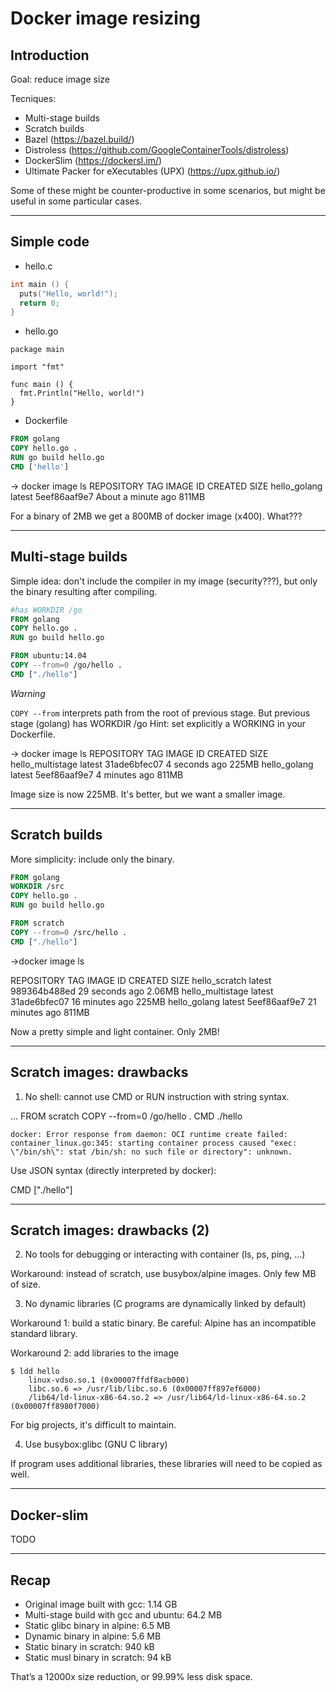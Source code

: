 # Docker image resizing

## Introduction

Goal: reduce image size

Tecniques:
- Multi-stage builds
- Scratch builds
- Bazel (https://bazel.build/)
- Distroless (https://github.com/GoogleContainerTools/distroless)
- DockerSlim (https://dockersl.im/)
- Ultimate Packer for eXecutables (UPX) (https://upx.github.io/) 

Some of these might be counter-productive in some scenarios, but might be useful in some particular cases.

---
## Simple code

- hello.c

```c
int main () {
  puts("Hello, world!");
  return 0;
}
```

- hello.go

```golang
package main

import "fmt"

func main () {
  fmt.Println("Hello, world!")
}
```

- Dockerfile

```dockerfile
FROM golang
COPY hello.go .
RUN go build hello.go
CMD ['hello']
```

-> docker image ls
REPOSITORY                  TAG                             IMAGE ID            CREATED              SIZE
hello_golang                latest                          5eef86aaf9e7        About a minute ago   811MB

For a binary of 2MB we get a 800MB of docker image (x400). What???

---
## Multi-stage builds

Simple idea: don't include the compiler in my image (security???), but only the binary resulting after compiling.

```dockerfile
#has WORKDIR /go
FROM golang 
COPY hello.go .
RUN go build hello.go

FROM ubuntu:14.04
COPY --from=0 /go/hello .
CMD ["./hello"]
```

*Warning*

`COPY --from` interprets path from the root of previous stage.
But previous stage (golang) has WORKDIR /go
Hint: set explicitly a WORKING in your Dockerfile.

-> docker image ls
REPOSITORY                  TAG                             IMAGE ID            CREATED             SIZE
hello_multistage            latest                          31ade6bfec07        4 seconds ago       225MB
hello_golang                latest                          5eef86aaf9e7        4 minutes ago       811MB

Image size is now 225MB.
It's better, but we want a smaller image.

---
## Scratch builds

More simplicity: include only the binary.

```dockerfile
FROM golang
WORKDIR /src
COPY hello.go .
RUN go build hello.go

FROM scratch
COPY --from=0 /src/hello .
CMD ["./hello"]
```

->docker image ls

REPOSITORY                  TAG                             IMAGE ID            CREATED             SIZE
hello_scratch               latest                          989364b488ed        29 seconds ago      2.06MB
hello_multistage            latest                          31ade6bfec07        16 minutes ago      225MB
hello_golang                latest                          5eef86aaf9e7        21 minutes ago      811MB

Now a pretty simple and light container. Only 2MB!

---
## Scratch images: drawbacks

1. No shell: cannot use CMD or RUN instruction with string syntax.

...
FROM scratch
COPY --from=0 /go/hello .
CMD ./hello

```error
docker: Error response from daemon: OCI runtime create failed: container_linux.go:345: starting container process caused "exec: \"/bin/sh\": stat /bin/sh: no such file or directory": unknown.
```

Use JSON syntax (directly interpreted by docker):

CMD ["./hello"]

---
## Scratch images: drawbacks (2)

2. No tools for debugging or interacting with container (ls, ps, ping, ...) 

Workaround: instead of scratch, use busybox/alpine images. Only few MB of size.


3. No dynamic libraries (C programs are dynamically linked by default)

Workaround 1: build a static binary. Be careful: Alpine has an incompatible standard library.

Workaround 2: add libraries to the image

```
$ ldd hello
	linux-vdso.so.1 (0x00007ffdf8acb000)
	libc.so.6 => /usr/lib/libc.so.6 (0x00007ff897ef6000)
	/lib64/ld-linux-x86-64.so.2 => /usr/lib64/ld-linux-x86-64.so.2 (0x00007ff8980f7000)
```

For big projects, it's difficult to maintain.


4. Use busybox:glibc (GNU C library)

If program uses additional libraries, these libraries will need to be copied as well.

---
## Docker-slim

TODO


---
## Recap

- Original image built with gcc: 1.14 GB
- Multi-stage build with gcc and ubuntu: 64.2 MB
- Static glibc binary in alpine: 6.5 MB
- Dynamic binary in alpine: 5.6 MB
- Static binary in scratch: 940 kB
- Static musl binary in scratch: 94 kB

That’s a 12000x size reduction, or 99.99% less disk space.


